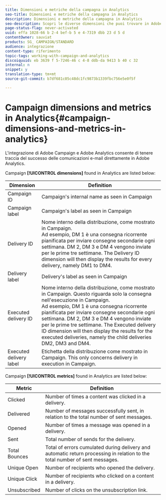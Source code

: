 ```yaml
---
title: Dimensioni e metriche della campagna in Analytics
seo-title: Dimensioni e metriche della campagna in Analytics
description: Dimensioni e metriche della campagna in Analytics
seo-description: Scopri le diverse dimensioni che puoi trovare in Adobe Analytics per iniziare a tracciare le tue consegne e-mail da Adobe Campaign.
page-status-flag: never-activated
uuid: effa 1028-66 b 2-4 bef-b 5 e 4-7319 dbb 23 d 5 d
contentOwner: sauviat
products: SG_ CAMPAIGN/STANDARD
audience: integrazione
content-type: riferimento
topic-tags: working-with-campaign-and-analytics
discoiquuid: eb 3639 f 5-7246-46 c 4-8 ddb-da 9413 b 40 c 32
internal: n
snippet: y
translation-type: tm+mt
source-git-commit: b7df681c05c48dc1fc9873b1339fbc756e5e0f5f

---
```



# Campaign dimensions and metrics in Analytics{#campaign-dimensions-and-metrics-in-analytics}

L'integrazione di Adobe Campaign e Adobe Analytics consente di tenere traccia del successo delle comunicazioni e-mail direttamente in Adobe Analytics.

Campaign **[!UICONTROL dimensions]** found in Analytics are listed below:

<table> 
 <thead> 
  <tr> 
   <th> Dimension<br /> </th> 
   <th> Definition<br /> </th> 
  </tr> 
 </thead> 
 <tbody> 
  <tr> 
   <td> Campaign ID<br /> </td> 
   <td> Campaign's internal name as seen in Campaign<br /> </td> 
  </tr> 
  <tr> 
   <td> Campaign label<br /> </td> 
   <td> Campaign's label as seen in Campaign<br /> </td> 
  </tr> 
  <tr> 
   <td> Delivery ID<br /> </td> 
   <td> Nome interno della distribuzione, come mostrato in Campaign.<br /> Ad esempio, DM 1 è una consegna ricorrente pianificata per inviare consegne secondarie ogni settimana. DM 2, DM 3 e DM 4 vengono inviate per le prime tre settimane. The Delivery ID dimension will then display the results for every delivery, namely DM1 to DM4. <br /> </td> 
  </tr> 
  <tr> 
   <td> Delivery label<br /> </td> 
   <td> Delivery's label as seen in Campaign<br /> </td> 
  </tr> 
  <tr> 
   <td> Executed delivery ID<br /> </td> 
   <td> Nome interno della distribuzione, come mostrato in Campaign. Questo riguarda solo la consegna nell'esecuzione in Campaign.<br /> Ad esempio, DM 1 è una consegna ricorrente pianificata per inviare consegne secondarie ogni settimana. DM 2, DM 3 e DM 4 vengono inviate per le prime tre settimane. The Executed delivery ID dimension will then display the results for the executed deliveries, namely the child deliveries DM2, DM3 and DM4. <br /> </td> 
  </tr> 
  <tr> 
   <td> Executed delivery label<br /> </td> 
   <td> Etichetta della distribuzione come mostrato in Campaign. This only concerns delivery in execution in Campaign.<br /> </td> 
  </tr> 
 </tbody> 
</table>

Campaign **[!UICONTROL metrics]** found in Analytics are listed below:

<table> 
 <thead> 
  <tr> 
   <th> Metric<br /> </th> 
   <th> Definition<br /> </th> 
  </tr> 
 </thead> 
 <tbody> 
  <tr> 
   <td> Clicked<br /> </td> 
   <td> Number of times a content was clicked in a delivery.<br /> </td> 
  </tr> 
  <tr> 
   <td> Delivered<br /> </td> 
   <td> Number of messages successfully sent, in relation to the total number of sent messages.<br /> </td> 
  </tr> 
  <tr> 
   <td> Opened<br /> </td> 
   <td> Number of times a message was opened in a delivery.<br /> </td> 
  </tr> 
  <tr> 
   <td> Sent<br /> </td> 
   <td> Total number of sends for the delivery.<br /> </td> 
  </tr> 
  <tr> 
   <td> Total Bounces<br /> </td> 
   <td> Total of errors cumulated during delivery and automatic return processing in relation to the total number of sent messages.<br /> </td> 
  </tr> 
  <tr> 
   <td> Unique Open<br /> </td> 
   <td> Number of recipients who opened the delivery.<br /> </td> 
  </tr> 
  <tr> 
   <td> Unique Click<br /> </td> 
   <td> Number of recipients who clicked on a content in a delivery.<br /> </td> 
  </tr> 
  <tr> 
   <td> Unsubscribed<br /> </td> 
   <td> Number of clicks on the unsubscription link.<br /> </td> 
  </tr> 
 </tbody> 
</table>

